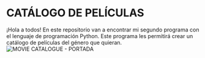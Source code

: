 # CATÁLOGO DE PELÍCULAS

¡Hola a todos! En este repositorio van a encontrar mi segundo programa con el lenguaje de programación Python. Este programa les permitirá crear un catálogo de películas del género que quieran. 
![MOVIE CATALOGUE - PORTADA](https://github.com/rocioxoviedo/ADA-proyecto-entregable-2/assets/155578173/4010b7e7-4d7b-4ba6-b1f8-e908d0adc692)
